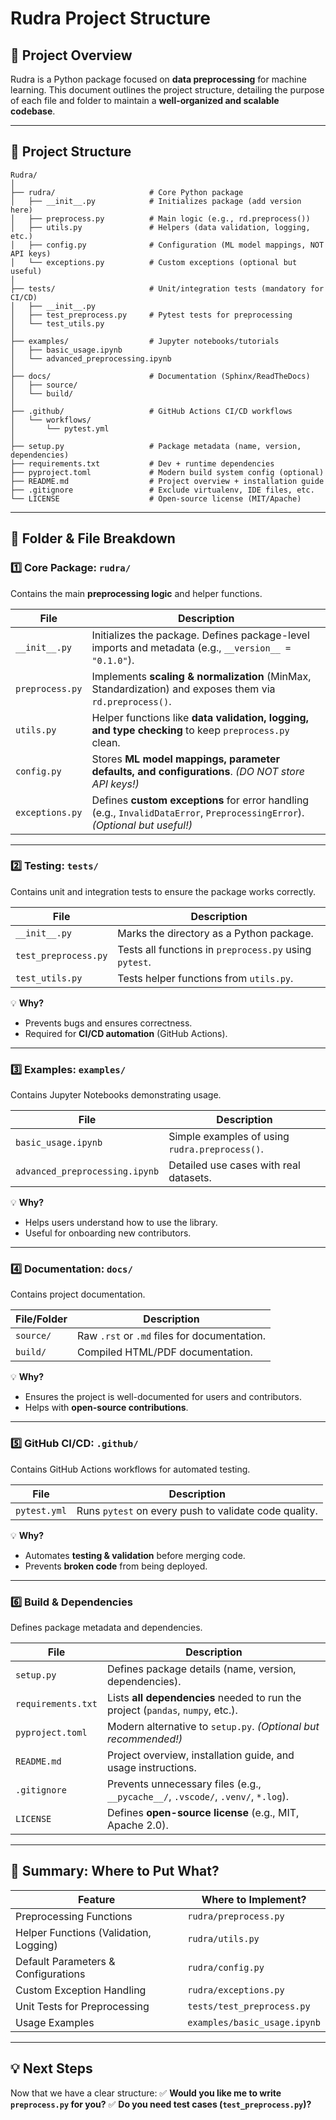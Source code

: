 # Rudra Project Structure

## 📂 Project Overview
Rudra is a Python package focused on **data preprocessing** for machine learning. This document outlines the project structure, detailing the purpose of each file and folder to maintain a **well-organized and scalable codebase**.

---

## 📁 Project Structure
```
Rudra/
│
├── rudra/                     # Core Python package
│   ├── __init__.py            # Initializes package (add version here)
│   ├── preprocess.py          # Main logic (e.g., rd.preprocess())
│   ├── utils.py               # Helpers (data validation, logging, etc.)
│   ├── config.py              # Configuration (ML model mappings, NOT API keys)
│   └── exceptions.py          # Custom exceptions (optional but useful)
│
├── tests/                     # Unit/integration tests (mandatory for CI/CD)
│   ├── __init__.py
│   ├── test_preprocess.py     # Pytest tests for preprocessing
│   └── test_utils.py
│
├── examples/                  # Jupyter notebooks/tutorials
│   ├── basic_usage.ipynb
│   └── advanced_preprocessing.ipynb
│
├── docs/                      # Documentation (Sphinx/ReadTheDocs)
│   ├── source/
│   └── build/
│
├── .github/                   # GitHub Actions CI/CD workflows
│   └── workflows/
│       └── pytest.yml
│
├── setup.py                   # Package metadata (name, version, dependencies)
├── requirements.txt           # Dev + runtime dependencies
├── pyproject.toml             # Modern build system config (optional)
├── README.md                  # Project overview + installation guide
├── .gitignore                 # Exclude virtualenv, IDE files, etc.
└── LICENSE                    # Open-source license (MIT/Apache)
```

---

## 📌 Folder & File Breakdown

### **1️⃣ Core Package: `rudra/`**
Contains the main **preprocessing logic** and helper functions.

| File                 | Description |
|----------------------|-------------|
| `__init__.py`       | Initializes the package. Defines package-level imports and metadata (e.g., `__version__ = "0.1.0"`). |
| `preprocess.py`      | Implements **scaling & normalization** (MinMax, Standardization) and exposes them via `rd.preprocess()`. |
| `utils.py`          | Helper functions like **data validation, logging, and type checking** to keep `preprocess.py` clean. |
| `config.py`         | Stores **ML model mappings, parameter defaults, and configurations**. *(DO NOT store API keys!)* |
| `exceptions.py`     | Defines **custom exceptions** for error handling (e.g., `InvalidDataError`, `PreprocessingError`). *(Optional but useful!)* |

---

### **2️⃣ Testing: `tests/`**
Contains unit and integration tests to ensure the package works correctly.

| File                | Description |
|--------------------|-------------|
| `__init__.py`     | Marks the directory as a Python package. |
| `test_preprocess.py` | Tests all functions in `preprocess.py` using `pytest`. |
| `test_utils.py`   | Tests helper functions from `utils.py`. |

💡 **Why?**
- Prevents bugs and ensures correctness.
- Required for **CI/CD automation** (GitHub Actions).

---

### **3️⃣ Examples: `examples/`**
Contains Jupyter Notebooks demonstrating usage.

| File                     | Description |
|--------------------------|-------------|
| `basic_usage.ipynb`      | Simple examples of using `rudra.preprocess()`. |
| `advanced_preprocessing.ipynb` | Detailed use cases with real datasets. |

💡 **Why?**
- Helps users understand how to use the library.
- Useful for onboarding new contributors.

---

### **4️⃣ Documentation: `docs/`**
Contains project documentation.

| File/Folder       | Description |
|------------------|-------------|
| `source/`       | Raw `.rst` or `.md` files for documentation. |
| `build/`        | Compiled HTML/PDF documentation. |

💡 **Why?**
- Ensures the project is well-documented for users and contributors.
- Helps with **open-source contributions**.

---

### **5️⃣ GitHub CI/CD: `.github/`**
Contains GitHub Actions workflows for automated testing.

| File             | Description |
|----------------|-------------|
| `pytest.yml`   | Runs `pytest` on every push to validate code quality. |

💡 **Why?**
- Automates **testing & validation** before merging code.
- Prevents **broken code** from being deployed.

---

### **6️⃣ Build & Dependencies**
Defines package metadata and dependencies.

| File               | Description |
|------------------|-------------|
| `setup.py`       | Defines package details (name, version, dependencies). |
| `requirements.txt` | Lists **all dependencies** needed to run the project (`pandas`, `numpy`, etc.). |
| `pyproject.toml`  | Modern alternative to `setup.py`. *(Optional but recommended!)* |
| `README.md`       | Project overview, installation guide, and usage instructions. |
| `.gitignore`      | Prevents unnecessary files (e.g., `__pycache__/`, `.vscode/`, `.venv/`, `*.log`). |
| `LICENSE`         | Defines **open-source license** (e.g., MIT, Apache 2.0). |

---

## **🚀 Summary: Where to Put What?**

| **Feature**                  | **Where to Implement?** |
|------------------------------|-------------------------|
| Preprocessing Functions      | `rudra/preprocess.py` |
| Helper Functions (Validation, Logging) | `rudra/utils.py` |
| Default Parameters & Configurations | `rudra/config.py` |
| Custom Exception Handling    | `rudra/exceptions.py` |
| Unit Tests for Preprocessing | `tests/test_preprocess.py` |
| Usage Examples               | `examples/basic_usage.ipynb` |

---

## **💡 Next Steps**
Now that we have a clear structure:
✅ **Would you like me to write `preprocess.py` for you?**
✅ **Do you need test cases (`test_preprocess.py`)?**

